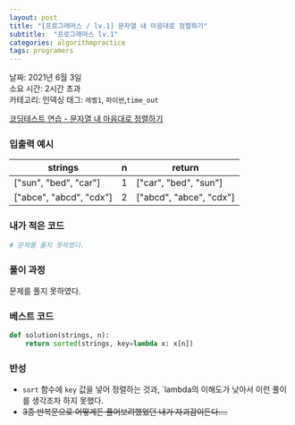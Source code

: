 ```yaml
---
layout: post
title: "[프로그래머스 / lv.1] 문자열 내 마음대로 정렬하기"
subtitle:  "프로그래머스 lv.1"
categories: algorithmpractice
tags: programers
---
```


날짜: 2021년 6월 3일  
소요 시간: 2시간 초과   
카테고리: 인덱싱 
태그: `레벨1`, `파이썬`,`time_out`  


[코딩테스트 연습 - 문자열 내 마음대로 정렬하기](https://programmers.co.kr/learn/courses/30/lessons/12915)

### 입출력 예시  

|strings|n|return|
|---|---|---|
|["sun", "bed", "car"]|1|["car", "bed", "sun"]|
|["abce", "abcd", "cdx"]|2|["abcd", "abce", "cdx"]|  
    
### 내가 적은 코드

```python
# 문제를 풀지 못하였다.
```

### 풀이 과정  
  
문제를 풀지 못하였다.
  
### 베스트 코드

```python
def solution(strings, n):
    return sorted(strings, key=lambda x: x[n])
```

### 반성
- `sort` 함수에 `key` 값을 넣어 정렬하는 것과, `lambda의 이해도가 낮아서 이런 풀이를 생각조차 하지 못했다.
- ~~3중 반복문으로 어떻게든 풀어보려했었던 내가 자괴감이든다....~~
  


